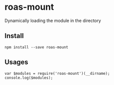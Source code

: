 # roas-mount
 
 Dynamically loading the module in the directory

## Install

    npm install --save roas-mount

## Usages

```
var $modules = require('roas-mount')(__dirname);
console.log($modules);

```